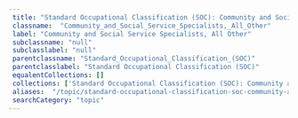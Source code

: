 ```yaml
--- 
 title: "Standard Occupational Classification (SOC): Community and Social Service Specialists, All Other" 
 classname:  "Community_and_Social_Service_Specialists,_All_Other" 
 label: "Community and Social Service Specialists, All Other" 
 subclassname: "null" 
 subclasslabel: "null" 
 parentclassname: "Standard_Occupational_Classification_(SOC)" 
 parentclasslabel: "Standard Occupational Classification (SOC)" 
 equalentCollections: [] 
 collections: ['Standard Occupational Classification (SOC): Community and Social Service Specialists, All Other']
 aliases:  "/topic/standard-occupational-classification-soc-community-and-social-service-specialists-all-other"  
 searchCategory: "topic" 
---
```


